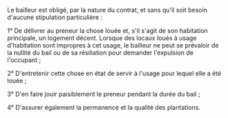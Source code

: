 Le bailleur est obligé, par la nature du contrat, et sans qu'il soit besoin d'aucune stipulation particulière :


  

1° De délivrer au preneur la chose louée et, s'il s'agit de son habitation principale, un logement décent. Lorsque des locaux loués à usage d'habitation sont impropres à cet usage, le bailleur ne peut se prévaloir de la nullité du bail ou de sa résiliation pour demander l'expulsion de l'occupant ;


  

2° D'entretenir cette chose en état de servir à l'usage pour lequel elle a été louée ;


  

3° D'en faire jouir paisiblement le preneur pendant la durée du bail ;


  

4° D'assurer également la permanence et la qualité des plantations.


  
